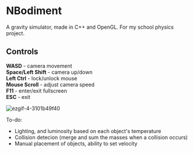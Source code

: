 # NBodiment
A gravity simulator, made in C++ and OpenGL. For my school physics project.
## Controls
**WASD** - camera movement\
**Space/Left Shift** - camera up/down\
**Left Ctrl** - lock/unlock mouse\
**Mouse Scroll** - adjust camera speed\
**F11** - enter/exit fullscreen\
**ESC** - exit

![ezgif-4-3101b49f40](https://github.com/Yilmaz4/NBodiment/assets/77583632/e26f33c1-afb7-4623-8366-92d4dcd67233)

To-do:
- Lighting, and luminosity based on each object's temperature
- Collision detecion (merge and sum the masses when a collision occurs)
- Manual placement of objects, ability to set velocity
